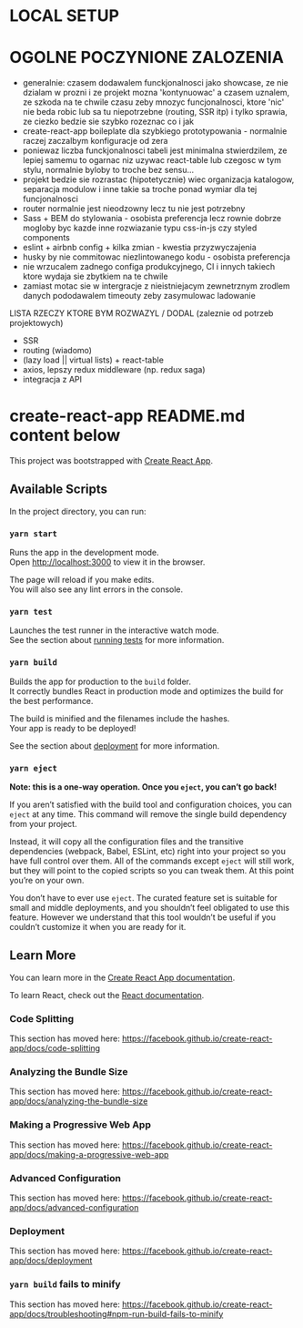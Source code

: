 # LOCAL SETUP

# OGOLNE POCZYNIONE ZALOZENIA

- generalnie: czasem dodawalem funckjonalnosci jako showcase, ze nie dzialam w prozni i ze projekt mozna 'kontynuowac' a czasem uznalem, ze szkoda na te chwile czasu zeby mnozyc funcjonalnosci, ktore 'nic' nie beda robic lub sa tu niepotrzebne (routing, SSR itp) i tylko sprawia, ze ciezko bedzie sie szybko rozeznac co i jak
- create-react-app boileplate dla szybkiego prototypowania - normalnie raczej zaczalbym konfiguracje od zera
- poniewaz liczba funckjonalnosci tabeli jest minimalna stwierdzilem, ze lepiej samemu to ogarnac niz uzywac react-table lub czegosc w tym stylu, normalnie byloby to troche bez sensu...
- projekt bedzie sie rozrastac (hipotetycznie) wiec organizacja katalogow, separacja modulow i inne takie sa troche ponad wymiar dla tej funcjonalnosci
- router normalnie jest nieodzowny lecz tu nie jest potrzebny
- Sass + BEM do stylowania - osobista preferencja lecz rownie dobrze mogloby byc kazde inne rozwiazanie typu css-in-js czy styled components
- eslint + airbnb config + kilka zmian - kwestia przyzwyczajenia
- husky by nie commitowac niezlintowanego kodu - osobista preferencja
- nie wrzucalem zadnego configa produkcyjnego, CI i innych takiech ktore wydaja sie zbytkiem na te chwile
- zamiast motac sie w intergracje z nieistniejacym zewnetrznym zrodlem danych pododawalem timeouty zeby zasymulowac ladowanie

LISTA RZECZY KTORE BYM ROZWAZYL / DODAL (zaleznie od potrzeb projektowych)

- SSR
- routing (wiadomo)
- (lazy load || virtual lists) + react-table
- axios, lepszy redux middleware (np. redux saga)
- integracja z API

# create-react-app README.md content below

This project was bootstrapped with [Create React App](https://github.com/facebook/create-react-app).

## Available Scripts

In the project directory, you can run:

### `yarn start`

Runs the app in the development mode.<br />
Open [http://localhost:3000](http://localhost:3000) to view it in the browser.

The page will reload if you make edits.<br />
You will also see any lint errors in the console.

### `yarn test`

Launches the test runner in the interactive watch mode.<br />
See the section about [running tests](https://facebook.github.io/create-react-app/docs/running-tests) for more information.

### `yarn build`

Builds the app for production to the `build` folder.<br />
It correctly bundles React in production mode and optimizes the build for the best performance.

The build is minified and the filenames include the hashes.<br />
Your app is ready to be deployed!

See the section about [deployment](https://facebook.github.io/create-react-app/docs/deployment) for more information.

### `yarn eject`

**Note: this is a one-way operation. Once you `eject`, you can’t go back!**

If you aren’t satisfied with the build tool and configuration choices, you can `eject` at any time. This command will remove the single build dependency from your project.

Instead, it will copy all the configuration files and the transitive dependencies (webpack, Babel, ESLint, etc) right into your project so you have full control over them. All of the commands except `eject` will still work, but they will point to the copied scripts so you can tweak them. At this point you’re on your own.

You don’t have to ever use `eject`. The curated feature set is suitable for small and middle deployments, and you shouldn’t feel obligated to use this feature. However we understand that this tool wouldn’t be useful if you couldn’t customize it when you are ready for it.

## Learn More

You can learn more in the [Create React App documentation](https://facebook.github.io/create-react-app/docs/getting-started).

To learn React, check out the [React documentation](https://reactjs.org/).

### Code Splitting

This section has moved here: https://facebook.github.io/create-react-app/docs/code-splitting

### Analyzing the Bundle Size

This section has moved here: https://facebook.github.io/create-react-app/docs/analyzing-the-bundle-size

### Making a Progressive Web App

This section has moved here: https://facebook.github.io/create-react-app/docs/making-a-progressive-web-app

### Advanced Configuration

This section has moved here: https://facebook.github.io/create-react-app/docs/advanced-configuration

### Deployment

This section has moved here: https://facebook.github.io/create-react-app/docs/deployment

### `yarn build` fails to minify

This section has moved here: https://facebook.github.io/create-react-app/docs/troubleshooting#npm-run-build-fails-to-minify
